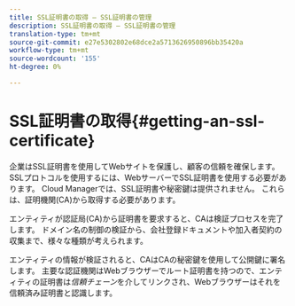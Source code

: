 ```yaml
---
title: SSL証明書の取得 — SSL証明書の管理
description: SSL証明書の取得 — SSL証明書の管理
translation-type: tm+mt
source-git-commit: e27e5302802e68dce2a5713626950896bb35420a
workflow-type: tm+mt
source-wordcount: '155'
ht-degree: 0%

---
```



# SSL証明書の取得{#getting-an-ssl-certificate}

企業はSSL証明書を使用してWebサイトを保護し、顧客の信頼を確保します。 SSLプロトコルを使用するには、WebサーバーでSSL証明書を使用する必要があります。 Cloud Managerでは、SSL証明書や秘密鍵は提供されません。 これらは、証明機関(CA)から取得する必要があります。

エンティティが認証局(CA)から証明書を要求すると、CAは検証プロセスを完了します。 ドメイン名の制御の検証から、会社登録ドキュメントや加入者契約の収集まで、様々な種類が考えられます。

エンティティの情報が検証されると、CAはCAの秘密鍵を使用して公開鍵に署名します。 主要な認証機関はWebブラウザーでルート証明書を持つので、エンティティの証明書は&#x200B;*信頼チェーン*&#x200B;を介してリンクされ、Webブラウザーはそれを信頼済み証明書と認識します。

